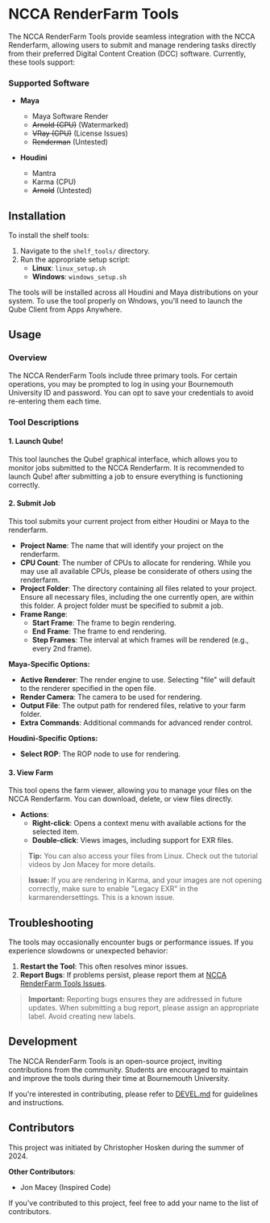 # NCCA RenderFarm Tools

The NCCA RenderFarm Tools provide seamless integration with the NCCA Renderfarm, allowing users to submit and manage rendering tasks directly from their preferred Digital Content Creation (DCC) software. Currently, these tools support:

### Supported Software
- **Maya**
  - Maya Software Render
  - ~~Arnold (CPU)~~ (Watermarked)
  - ~~VRay (CPU)~~ (License Issues)
  - ~~Renderman~~ (Untested) 

- **Houdini**
  - Mantra
  - Karma (CPU)
  - ~~Arnold~~ (Untested)

## Installation

To install the shelf tools:

1. Navigate to the `shelf_tools/` directory.
2. Run the appropriate setup script:
   - **Linux**: `linux_setup.sh`
   - **Windows**: `windows_setup.sh`

The tools will be installed across all Houdini and Maya distributions on your system. To use the tool properly on Wndows, you'll need to launch the Qube Client from Apps Anywhere.

## Usage

### Overview
The NCCA RenderFarm Tools include three primary tools. For certain operations, you may be prompted to log in using your Bournemouth University ID and password. You can opt to save your credentials to avoid re-entering them each time.

### Tool Descriptions

#### 1. Launch Qube!
This tool launches the Qube! graphical interface, which allows you to monitor jobs submitted to the NCCA Renderfarm. It is recommended to launch Qube! after submitting a job to ensure everything is functioning correctly.

#### 2. Submit Job
This tool submits your current project from either Houdini or Maya to the renderfarm.

- **Project Name**: The name that will identify your project on the renderfarm.
- **CPU Count**: The number of CPUs to allocate for rendering. While you may use all available CPUs, please be considerate of others using the renderfarm.
- **Project Folder**: The directory containing all files related to your project. Ensure all necessary files, including the one currently open, are within this folder. A project folder must be specified to submit a job.
- **Frame Range**:
  - **Start Frame**: The frame to begin rendering.
  - **End Frame**: The frame to end rendering.
  - **Step Frames**: The interval at which frames will be rendered (e.g., every 2nd frame).

**Maya-Specific Options:**

- **Active Renderer**: The render engine to use. Selecting "file" will default to the renderer specified in the open file.
- **Render Camera**: The camera to be used for rendering.
- **Output File**: The output path for rendered files, relative to your farm folder.
- **Extra Commands**: Additional commands for advanced render control.

**Houdini-Specific Options:**

- **Select ROP**: The ROP node to use for rendering.

#### 3. View Farm
This tool opens the farm viewer, allowing you to manage your files on the NCCA Renderfarm. You can download, delete, or view files directly.

- **Actions**:
  - **Right-click**: Opens a context menu with available actions for the selected item.
  - **Double-click**: Views images, including support for EXR files.

> **Tip:** You can also access your files from Linux. Check out the tutorial videos by Jon Macey for more details.

> **Issue:** If you are rendering in Karma, and your images are not opening correctly, make sure to enable "Legacy EXR" in the karmarendersettings. This is a known issue.

## Troubleshooting

The tools may occasionally encounter bugs or performance issues. If you experience slowdowns or unexpected behavior:

1. **Restart the Tool**: This often resolves minor issues.
2. **Report Bugs**: If problems persist, please report them at [NCCA RenderFarm Tools Issues](https://github.com/cjhosken/NCCARenderFarmTools/issues).

> **Important:** Reporting bugs ensures they are addressed in future updates. When submitting a bug report, please assign an appropriate label. Avoid creating new labels.

## Development

The NCCA RenderFarm Tools is an open-source project, inviting contributions from the community. Students are encouraged to maintain and improve the tools during their time at Bournemouth University.

If you're interested in contributing, please refer to [DEVEL.md](DEVEL.md) for guidelines and instructions.

## Contributors

This project was initiated by Christopher Hosken during the summer of 2024.

**Other Contributors**:
- Jon Macey (Inspired Code)

If you've contributed to this project, feel free to add your name to the list of contributors.